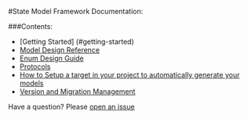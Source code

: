 #State Model Framework Documentation:


###Contents:
- [Getting Started] (#getting-started)
- [Model Design Reference](Reference.md)
- [Enum Design Guide](Enums.md)
- [Protocols](Protocols.md)
- [How to Setup a target in your project to automatically generate your models](Setup.md)
- [Version and Migration Management](#versioning-and-migration)


Have a question? Please [open an issue](https://github.com/STLabs/State/issues/new)



